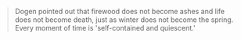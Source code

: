 >Dogen pointed out that firewood does not become ashes and life does not become death, just as winter does not become the spring. Every moment of time is 'self-contained and quiescent.'